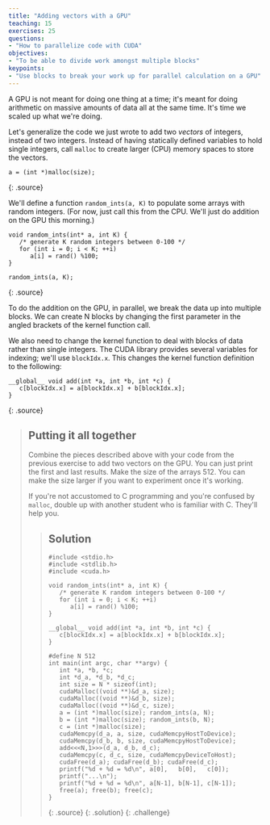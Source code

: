 ```yaml
---
title: "Adding vectors with a GPU"
teaching: 15
exercises: 25
questions:
- "How to parallelize code with CUDA"
objectives:
- "To be able to divide work amongst multiple blocks"
keypoints:
- "Use blocks to break your work up for parallel calculation on a GPU"
---
```


A GPU is not meant for doing one thing at a time; it's meant for doing
arithmetic on massive amounts of data all at the same time. It's time we scaled
up what we're doing.

Let's generalize the code we just wrote to add two _vectors_ of integers,
instead of two integers. Instead of having statically defined variables to hold
single integers, call `malloc` to create larger (CPU) memory spaces to store
the vectors.

~~~
a = (int *)malloc(size); 
~~~
{: .source}

We'll define a function `random_ints(a, K)` to populate some arrays with random
integers. (For now, just call this from the CPU. We'll just do addition on the
GPU this morning.)

~~~
void random_ints(int* a, int K) {
   /* generate K random integers between 0-100 */
   for (int i = 0; i < K; ++i)
      a[i] = rand() %100;
}

random_ints(a, K);
~~~
{: .source}

To do the addition on the GPU, in parallel, we break the data up into multiple
blocks. We can create N blocks by changing the first parameter in the angled
brackets of the kernel function call.

We also need to change the kernel function to deal with blocks of data rather
than single integers. The CUDA library provides several variables for indexing;
we'll use `blockIdx.x`. This changes the kernel function definition to the
following:

~~~
__global__ void add(int *a, int *b, int *c) {
   c[blockIdx.x] = a[blockIdx.x] + b[blockIdx.x];
}
~~~
{: .source}

> ## Putting it all together
>
> Combine the pieces described above with your code from the previous exercise
> to add two vectors on the GPU.  You can just print the first and last results.
> Make the size of the arrays 512. You can make the size larger if you want to
> experiment once it's working.
>
> If you're not accustomed to C programming and you're confused by `malloc`,
> double up with another student who is familiar with C. They'll help you.
>
> > ## Solution
> > ~~~
> > #include <stdio.h>
> > #include <stdlib.h>
> > #include <cuda.h>
> > 
> > void random_ints(int* a, int K) {
> >    /* generate K random integers between 0-100 */
> >    for (int i = 0; i < K; ++i)
> >       a[i] = rand() %100;
> > }
> > 
> > __global__ void add(int *a, int *b, int *c) {
> >    c[blockIdx.x] = a[blockIdx.x] + b[blockIdx.x];
> > }
> > 
> > #define N 512
> > int main(int argc, char **argv) {
> >    int *a, *b, *c;
> >    int *d_a, *d_b, *d_c;
> >    int size = N * sizeof(int);
> >    cudaMalloc((void **)&d_a, size);
> >    cudaMalloc((void **)&d_b, size);
> >    cudaMalloc((void **)&d_c, size);
> >    a = (int *)malloc(size); random_ints(a, N);
> >    b = (int *)malloc(size); random_ints(b, N);
> >    c = (int *)malloc(size);
> >    cudaMemcpy(d_a, a, size, cudaMemcpyHostToDevice);
> >    cudaMemcpy(d_b, b, size, cudaMemcpyHostToDevice);
> >    add<<<N,1>>>(d_a, d_b, d_c);
> >    cudaMemcpy(c, d_c, size, cudaMemcpyDeviceToHost);
> >    cudaFree(d_a); cudaFree(d_b); cudaFree(d_c);
> >    printf("%d + %d = %d\n", a[0],   b[0],   c[0]);
> >    printf("...\n");
> >    printf("%d + %d = %d\n", a[N-1], b[N-1], c[N-1]);
> >    free(a); free(b); free(c);
> > }
> > ~~~
> > {: .source}
> {: .solution}
{: .challenge}

